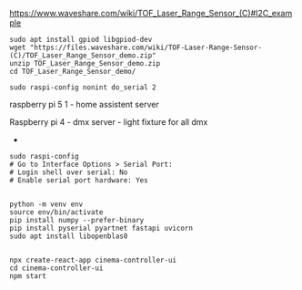 https://www.waveshare.com/wiki/TOF_Laser_Range_Sensor_(C)#I2C_example


```
sudo apt install gpiod libgpiod-dev
wget "https://files.waveshare.com/wiki/TOF-Laser-Range-Sensor-(C)/TOF_Laser_Range_Sensor_demo.zip"
unzip TOF_Laser_Range_Sensor_demo.zip
cd TOF_Laser_Range_Sensor_demo/

sudo raspi-config nonint do_serial 2
```

raspberry pi 5 1 - home assistent server

Raspberry pi 4 - dmx server - light fixture for all dmx

- 


```
sudo raspi-config
# Go to Interface Options > Serial Port:
# Login shell over serial: No
# Enable serial port hardware: Yes


python -m venv env
source env/bin/activate
pip install numpy --prefer-binary
pip install pyserial pyartnet fastapi uvicorn
sudo apt install libopenblas0


npx create-react-app cinema-controller-ui
cd cinema-controller-ui
npm start

```


